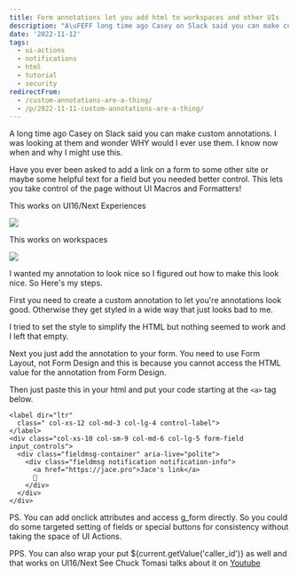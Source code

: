 ```yaml
---
title: Form annotations let you add html to workspaces and other UIs
description: "A\uFEFF long time ago Casey on Slack said you can make custom annotations.  I was looking at them and wonder WHY would I ever use them.  I know now when and why I..."
date: '2022-11-12'
tags:
  - ui-actions
  - notifications
  - html
  - tutorial
  - security
redirectFrom:
  - /custom-annotations-are-a-thing/
  - /p/2022-11-11-custom-annotations-are-a-thing/
---
```


A﻿ long time ago Casey on Slack said you can make custom annotations.  I was looking at them and wonder WHY would I ever use them.  I know now when and why I might use this.  

Have you ever been asked to add a link on a form to some other site or maybe some helpful text for a field but you needed better control.  This lets you take control of the page without UI Macros and Formatters!

This works on UI16/Next Experiences

![](/assets/images/annotation-ui16-next.png)

This works on workspaces

![](/assets/images/annotation-workspace.png)

I﻿ wanted my annotation to look nice so I figured out how to make this look nice.  So Here's my steps.  

F﻿irst you need to create a custom annotation to let you're annotations look good.  Otherwise they get styled in a wide way that just looks bad to me.

I﻿ tried to set the style to simplify the HTML but nothing seemed to work and I left that empty.

N﻿ext you just add the annotation to your form.  You need to use Form Layout, not Form Design and this is because you cannot access the HTML value for the annotation from Form Design.

T﻿hen just paste this in your html and put your code starting at the `<a>` tag below.

```
<label dir="ltr"
  class=" col-xs-12 col-md-3 col-lg-4 control-label">
</label>
<div class="col-xs-10 col-sm-9 col-md-6 col-lg-5 form-field input_controls">
  <div class="fieldmsg-container" aria-live="polite">
    <div class="fieldmsg notification notification-info">
      <a href="https://jace.pro">Jace's link</a>
      🙌
    </div>
  </div>
</div>
```

P﻿S. You can add onclick attributes and access g_form directly.  So you could do some targeted setting of fields or special buttons for consistency without taking the space of UI Actions.

P﻿PS. You can also wrap your put ${current.getValue('caller_id')} as well and that works on UI16/Next See Chuck Tomasi talks about it on [Youtube](https://youtu.be/Jzpv9IdI8aY?t=2784)